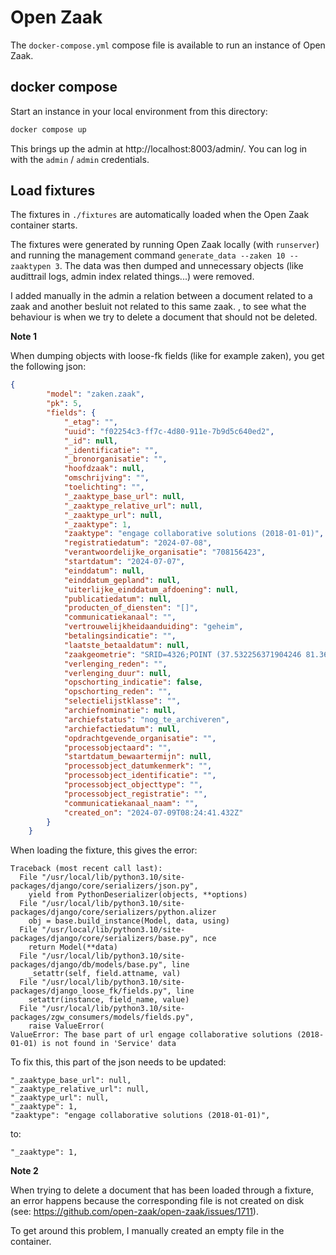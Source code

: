 # Open Zaak

The `docker-compose.yml` compose file is available to run an instance of Open Zaak.

## docker compose

Start an instance in your local environment from this directory:

```bash
docker compose up
```

This brings up the admin at http://localhost:8003/admin/. You can log in with the `admin` / `admin`
credentials.

## Load fixtures

The fixtures in `./fixtures` are automatically loaded when the Open Zaak container starts.

The fixtures were generated by running Open Zaak locally (with `runserver`) and running the management command `generate_data --zaken 10 --zaaktypen 3`. The data was then dumped and unnecessary objects (like audittrail logs, admin index related things...) were removed.

I added manually in the admin a relation between a document related to a zaak and another besluit not related to this same zaak. , to see what the behaviour is when we try to delete a document that should not be deleted.

**Note 1** 

When dumping objects with loose-fk fields (like for example zaken), you get the following json: 

```json
{
        "model": "zaken.zaak",
        "pk": 5,
        "fields": {
            "_etag": "",
            "uuid": "f02254c3-ff7c-4d80-911e-7b9d5c640ed2",
            "_id": null,
            "_identificatie": "",
            "_bronorganisatie": "",
            "hoofdzaak": null,
            "omschrijving": "",
            "toelichting": "",
            "_zaaktype_base_url": null,
            "_zaaktype_relative_url": null,
            "_zaaktype_url": null,
            "_zaaktype": 1,
            "zaaktype": "engage collaborative solutions (2018-01-01)",
            "registratiedatum": "2024-07-08",
            "verantwoordelijke_organisatie": "708156423",
            "startdatum": "2024-07-07",
            "einddatum": null,
            "einddatum_gepland": null,
            "uiterlijke_einddatum_afdoening": null,
            "publicatiedatum": null,
            "producten_of_diensten": "[]",
            "communicatiekanaal": "",
            "vertrouwelijkheidaanduiding": "geheim",
            "betalingsindicatie": "",
            "laatste_betaaldatum": null,
            "zaakgeometrie": "SRID=4326;POINT (37.532256371904246 81.36577958653682)",
            "verlenging_reden": "",
            "verlenging_duur": null,
            "opschorting_indicatie": false,
            "opschorting_reden": "",
            "selectielijstklasse": "",
            "archiefnominatie": null,
            "archiefstatus": "nog_te_archiveren",
            "archiefactiedatum": null,
            "opdrachtgevende_organisatie": "",
            "processobjectaard": "",
            "startdatum_bewaartermijn": null,
            "processobject_datumkenmerk": "",
            "processobject_identificatie": "",
            "processobject_objecttype": "",
            "processobject_registratie": "",
            "communicatiekanaal_naam": "",
            "created_on": "2024-07-09T08:24:41.432Z"
        }
    }
```

When loading the fixture, this gives the error: 

```
Traceback (most recent call last):
  File "/usr/local/lib/python3.10/site-packages/django/core/serializers/json.py", 
    yield from PythonDeserializer(objects, **options)
  File "/usr/local/lib/python3.10/site-packages/django/core/serializers/python.alizer
    obj = base.build_instance(Model, data, using)
  File "/usr/local/lib/python3.10/site-packages/django/core/serializers/base.py", nce
    return Model(**data)
  File "/usr/local/lib/python3.10/site-packages/django/db/models/base.py", line 
    _setattr(self, field.attname, val)
  File "/usr/local/lib/python3.10/site-packages/django_loose_fk/fields.py", line 
    setattr(instance, field_name, value)
  File "/usr/local/lib/python3.10/site-packages/zgw_consumers/models/fields.py", 
    raise ValueError(
ValueError: The base part of url engage collaborative solutions (2018-01-01) is not found in 'Service' data
```

To fix this, this part of the json needs to be updated:

```
"_zaaktype_base_url": null,
"_zaaktype_relative_url": null,
"_zaaktype_url": null,
"_zaaktype": 1,
"zaaktype": "engage collaborative solutions (2018-01-01)",
```

to:

```
"_zaaktype": 1,
```

**Note 2**

When trying to delete a document that has been loaded through a fixture, an error happens because the corresponding file is not created on disk (see: https://github.com/open-zaak/open-zaak/issues/1711).

To get around this problem, I manually created an empty file in the container.